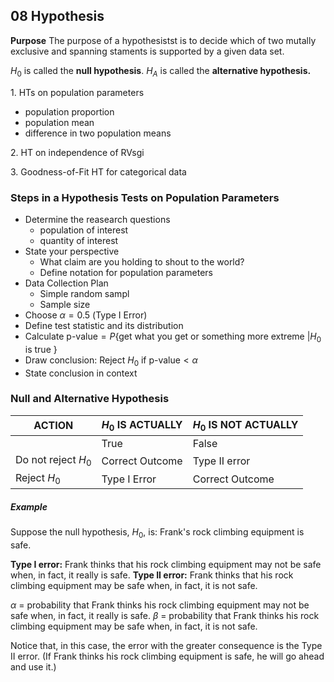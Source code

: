 ## 08 Hypothesis
**Purpose**
The purpose of a hypothesistst is to decide which of two mutally exclusive and spanning staments is supported by a given data set.

$H_0$ is called the **null hypothesis**. $H_A$ is called the **alternative hypothesis.**

1\. HTs on population parameters
+ population proportion
+ population mean
+ difference in two population means

2\. HT on independence of RVsgi

3\. Goodness-of-Fit HT for categorical data


### Steps in a Hypothesis Tests on Population Parameters
+ Determine the reasearch questions
  - population of interest
  - quantity of interest
+ State your perspective
  + What claim are you holding to shout to the world?
  + Define notation for population parameters
+ Data Collection Plan
  + Simple random sampl
  + Sample size
+ Choose $\alpha = 0.5$ (Type I Error)
+ Define test statistic and its distribution
+ Calculate $\text{p-value} = P\{\text{get what you get or something more extreme } | H_0 \text{ is true }\}$
+ Draw conclusion: Reject $H_0$ if $\text{p-value} < \alpha$
+ State conclusion in context

### Null and Alternative Hypothesis

ACTION	| $H_0$ IS ACTUALLY	| $H_0$ IS NOT ACTUALLY
--------|-----------------|-----------
|   | True	| False
Do not reject $H_0$ |	Correct Outcome |	Type II error
Reject $H_0$	| Type I Error	| Correct Outcome


##### Example
Suppose the null hypothesis, $H_0$, is: Frank's rock climbing equipment is safe.

**Type I error:** Frank thinks that his rock climbing equipment may not be safe when, in fact, it really is safe.
**Type II error:** Frank thinks that his rock climbing equipment may be safe when, in fact, it is not safe.

$\alpha$ = probability that Frank thinks his rock climbing equipment may not be safe when, in fact, it really is safe.
$\beta$ = probability that Frank thinks his rock climbing equipment may be safe when, in fact, it is not safe.

Notice that, in this case, the error with the greater consequence is the Type II error. (If Frank thinks his rock climbing equipment is safe, he will go ahead and use it.)
